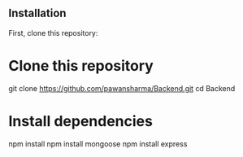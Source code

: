 ## Installation

First, clone this repository:

<!-- start:code block -->
# Clone this repository
git clone https://github.com/pawansharma/Backend.git
cd Backend

# Install dependencies
npm install
npm install mongoose
npm install express
